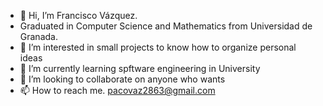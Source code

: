 - 👋 Hi, I’m Francisco Vázquez.
- Graduated in Computer Science and Mathematics from Universidad de Granada.
- 👀 I’m interested in small projects to know how to organize personal ideas
- 🌱 I’m currently learning spftware engineering in University
- 💞️ I’m looking to collaborate on anyone who wants
- 📫 How to reach me. pacovaz2863@gmail.com

<!---
vazquezpaco98/vazquezpaco98 is a ✨ special ✨ repository because its `README.md` (this file) appears on your GitHub profile.
You can click the Preview link to take a look at your changes.
--->
